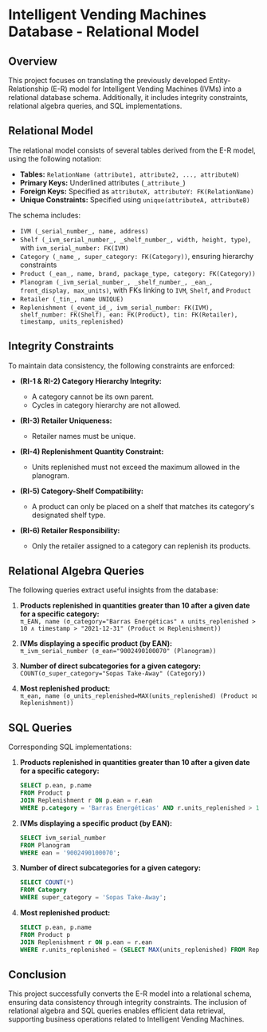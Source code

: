 # Intelligent Vending Machines Database - Relational Model

## Overview
This project focuses on translating the previously developed Entity-Relationship (E-R) model for Intelligent Vending Machines (IVMs) into a relational database schema. Additionally, it includes integrity constraints, relational algebra queries, and SQL implementations.

## Relational Model
The relational model consists of several tables derived from the E-R model, using the following notation:

- **Tables:** `RelationName (attribute1, attribute2, ..., attributeN)`
- **Primary Keys:** Underlined attributes (`_attribute_`)
- **Foreign Keys:** Specified as `attributeX, attributeY: FK(RelationName)`
- **Unique Constraints:** Specified using `unique(attributeA, attributeB)`

The schema includes:

- `IVM (_serial_number_, name, address)`
- `Shelf (_ivm_serial_number_, _shelf_number_, width, height, type)`, with `ivm_serial_number: FK(IVM)`
- `Category (_name_, super_category: FK(Category))`, ensuring hierarchy constraints
- `Product (_ean_, name, brand, package_type, category: FK(Category))`
- `Planogram (_ivm_serial_number_, _shelf_number_, _ean_, front_display, max_units)`, with FKs linking to `IVM`, `Shelf`, and `Product`
- `Retailer (_tin_, name UNIQUE)`
- `Replenishment (_event_id_, ivm_serial_number: FK(IVM), shelf_number: FK(Shelf), ean: FK(Product), tin: FK(Retailer), timestamp, units_replenished)`

## Integrity Constraints
To maintain data consistency, the following constraints are enforced:

- **(RI-1 & RI-2) Category Hierarchy Integrity:**  
  - A category cannot be its own parent.
  - Cycles in category hierarchy are not allowed.

- **(RI-3) Retailer Uniqueness:**  
  - Retailer names must be unique.

- **(RI-4) Replenishment Quantity Constraint:**  
  - Units replenished must not exceed the maximum allowed in the planogram.

- **(RI-5) Category-Shelf Compatibility:**  
  - A product can only be placed on a shelf that matches its category's designated shelf type.

- **(RI-6) Retailer Responsibility:**  
  - Only the retailer assigned to a category can replenish its products.

## Relational Algebra Queries
The following queries extract useful insights from the database:

1. **Products replenished in quantities greater than 10 after a given date for a specific category:**  
   `π_EAN, name (σ_category="Barras Energéticas" ∧ units_replenished > 10 ∧ timestamp > "2021-12-31" (Product ⨝ Replenishment))`

2. **IVMs displaying a specific product (by EAN):**  
   `π_ivm_serial_number (σ_ean="9002490100070" (Planogram))`

3. **Number of direct subcategories for a given category:**  
   `COUNT(σ_super_category="Sopas Take-Away" (Category))`

4. **Most replenished product:**  
   `π_ean, name (σ_units_replenished=MAX(units_replenished) (Product ⨝ Replenishment))`

## SQL Queries
Corresponding SQL implementations:

1. **Products replenished in quantities greater than 10 after a given date for a specific category:**
   ```sql
   SELECT p.ean, p.name
   FROM Product p
   JOIN Replenishment r ON p.ean = r.ean
   WHERE p.category = 'Barras Energéticas' AND r.units_replenished > 10 AND r.timestamp > '2021-12-31';
   ```

2. **IVMs displaying a specific product (by EAN):**
   ```sql
   SELECT ivm_serial_number
   FROM Planogram
   WHERE ean = '9002490100070';
   ```

3. **Number of direct subcategories for a given category:**
   ```sql
   SELECT COUNT(*)
   FROM Category
   WHERE super_category = 'Sopas Take-Away';
   ```

4. **Most replenished product:**
   ```sql
   SELECT p.ean, p.name
   FROM Product p
   JOIN Replenishment r ON p.ean = r.ean
   WHERE r.units_replenished = (SELECT MAX(units_replenished) FROM Replenishment);
   ```

## Conclusion
This project successfully converts the E-R model into a relational schema, ensuring data consistency through integrity constraints. The inclusion of relational algebra and SQL queries enables efficient data retrieval, supporting business operations related to Intelligent Vending Machines.
